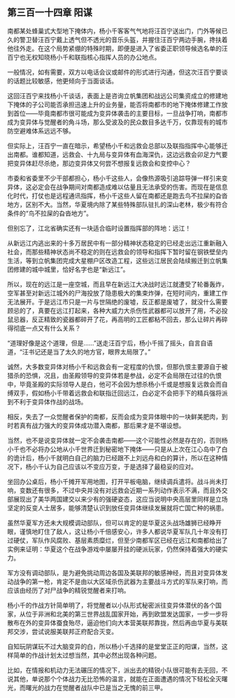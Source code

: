 ## 第三百一十四章 阳谋
南都某处蜂巢式大型地下掩体内，杨小千客客气气地将汪百宁送出门，门外等候已久的警卫替汪百宁戴上透气但不透光的音乐头盔，并握住汪百宁两边手腕，搀扶着他往外走。在这个局势紧绷的特殊时期，即便是进入了省委正职领导候选名单的汪百宁也无权知晓杨小千和联指核心指挥人员的办公地点。

一般情况，如有需要，双方以电话会议或邮件的形式进行沟通，但这次汪百宁要谈的话题比较敏感，他更倾向于当面谈话。

这回汪百宁来找杨小千谈话，表面上是咨询立帆集团和战远公司集资成立的修建地下掩体的子公司能否承担迅速上升的业务量，能否将南都市的地下掩体修建工作放到首位——毕竟南都市很可能成为变异体袭击的主要目标，一旦战争打响，南都市成为变异体与觉醒者的角斗场，那么受波及的民众数目多达千万，仅靠现有的城市防空避难体系远远不够。

但实际上，汪百宁一直在暗示，希望杨小千和远救会总部以及联指指挥中心能够迁出南都。谁都知道，远救会、十九局与变异体有血海深仇，这边远救会卯足力气要把变异体赶尽杀绝，那边变异体又何尝不想报复远救会和变控中心？

市委和省委里不少干部都担心，杨小千这些人，会像热源吸引追踪导弹一样引来变异体，这必定会在战争期间对南都造成难以估量且无法承受的伤害。而现在是信息化时代，打仗也是远程通讯指挥，杨小千这些人留在南都还是跑去鸟不拉屎的旮沓地方，区别不大。当然，华夏境内除了某些特殊部队驻扎的深山老林，极少有符合条件的“鸟不拉屎的旮沓地方”。

但别忘了，江北省确实还有一块适合临时设置指挥部的阵地：远江！

从新远江内逃出来的十多万居民中有一部分精神状态稳定的已经走出远江重新融入社会，而那些精神状态尚不稳定的则在远救会的领导和指挥下暂时留在钢铁壁垒内生活，等到立帆集团完成大星棚户区改造工程，这些远江居民会陆续搬迁到立帆集团修建的城中城里，恰好名字也是“新远江”。

所以，现在的远江是一座空城，而且早在新远江大决战时远江就遭受了轮番轰炸，空军甚至对新远江城外的尸海投放了隐患极大的集束炸弹，在短时间内，重建工作无法展开。于是远江市只是一片与世隔绝的废墟，反正都是废墟了，就没什么需要顾忌的了，真要在远江打起来，各种大威力大杀伤性武器都可以放开了用，不必投鼠忌器，反正精致的瓷器都碎开了花，再高明的工匠都粘不回去，那么让碎片再碎得彻底一点又有什么关系？

“道理好像是这个道理，但是……”送走汪百宁后，杨小千摇了摇头，自言自语道，“汪书记还是当了太久的地方官，眼界太局限了。”

诚然，大多数变异体对杨小千和远救会有一定程度的仇恨，但那仇恨主要源自于被猎杀的恐惧，况且，由圣殿领导的变异体若是参战，必定不会局限在过往的仇恨中，毕竟圣殿的实际领导人是白，他可不会因为想杀杨小千或是想报复远救会而自缚双手，假如杨小千带着远救会和联指迁回远江，白必定不会把手下的精兵强将派到不利于变异体作战的战场。

相反，失去了一众觉醒者保护的南都，反而会成为变异体眼中的一块鲜美肥肉，到时若真有战力强大的变异体成功潜入南都，那后果才是不堪设想。

当然，也不是说变异体就一定不会袭击南都——这个可能性必然是存在的，否则杨小千也不必将办公地从小千世界迁到秘密地下掩体——只是从上次在江心岛中了白的诡计后，杨小千就明白自己的脑力已经跟不上刘远舟和白的算计，所以在这种情况下，杨小千认为自己应该以不变应万变，于是选择了最稳妥的应对。

坐回办公桌后，杨小千摊开军用地图，打开平板电脑，继续调兵遣将。战斗尚未打响，变数还有很多，不过中央并没有对远救会近期一系列动作表示不满，而且外交部展现出了美华两国建交以来少有的强硬姿态，这应当说明中央高层里同样是立场坚定的反变人士居多，能够清楚认识到放任变异体继续发展就将亡国亡种的祸患。

虽然华夏军方还未大规模调动部队，但可以肯定的是华夏这头战场雄狮已经睁开眼，谨慎地盯住了敌人，这让杨小千倍感安心，许多人都说华夏军队几十年没有打过硬仗，军队作风腐败、基层素质糜烂，但至少南都军区已经在远江和南都给出了实例来证明：华夏这个在战争游戏中屡屡开挂的硬派玩家，仍然保持着强大的硬实力。

军方没有调动部队，是为避免挑动周边各国及美联邦的敏感神经，而且对变异体发动战争的第一枪，肯定不是由以大区域杀伤武器为主要战斗方式的军队来打响，而应该由经历了对尸战争的精锐觉醒者来打响。

杨小千的作战方针简单明了，将觉醒者以小队形式秘密派往变异体潜伏的各个国家，从位于非洲和北美的第三世界战乱国家开始，再到欧盟发达国家，一步一步将散布在外的变异体蚕食殆尽，逼迫他们向大本营美联邦靠拢，然后再由华夏与美联邦交涉，尝试说服美联邦正府配合灭变。

自知玩阴谋玩不过大脑变异的白，所以杨小千选择的是堂堂正正的阳谋，当然，这样简单的作战计划太过想当然，其中必然出现各种问题。

比如，在情报和机动力无法碾压的情况下，派出去的精锐小队很可能有去无回，不说其他，单说那个个体战力无比恐怖的温言，就能在正面遭遇的情况下轻松全灭曙光，而曙光的战力在觉醒者战队中已是当之无愧的前三甲。

